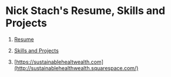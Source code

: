 # Nick Stach's Resume, Skills and Projects  


1. [Resume](https://docs.google.com/document/d/176xHkWiD4A6-wfyeYZ2VeSa5_NeTyHWukzwEquNGKeM/edit)


2.  [Skills and Projects](https://tristach605.tumblr.com)



3. [https://sustainablehealtwealth.com](http://sustainablehealthwealth.squarespace.com/)
